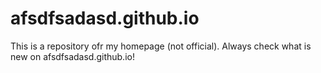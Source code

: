 # afsdfsadasd.github.io
This is a repository ofr my homepage (not official).
Always check what is new on afsdfsadasd.github.io!
